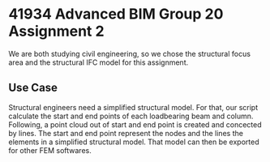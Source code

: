 # 41934 Advanced BIM Group 20 Assignment 2
We are both studying civil engineering, so we chose the structural focus area and the structural IFC model for this assignment. 
## Use Case
Structural engineers need a simplified structural model. For that, our script calculate the start and end points of each loadbearing beam and column. Following, a point cloud out of start and end point is created and concected by lines. The start and end point represent the nodes and the lines the elements in a simplified structural model. That model can then be exported for other FEM softwares. 

